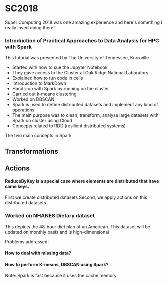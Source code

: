 # SC2018
Super Computing 2018 was one amazing experience and here's something I really loved doing there! 
### Introduction of Practical Approaches to Data Analysis for HPC with Spark 
This tutorial was presented by The University of Tennessee, Knoxville

* Started with how to sue the Jupyter Notebook 
* They gave access to the Cluster at Oak Ridge National Laboratory 
* Explained how to run code in cells 
* Introduction to MarkDown
* Hands-on with Spark by running on the cluster
* Carried out k-means clustering 
* Worked on DBSCAN
* Spark is used to define distributed datasets and implement any kind of operations
* The main purpose was to clean, transform, analyse large datasets with Spark on cluster using Cloud
* Concepts related to RDD (resilient distributed systems) 

The two main concepts in Spark 
## Transformations
## Actions
#### ReduceByKey is a special case where elements are distributed that have same keys. 

First we create distributed datasets 
Second, we apply actions on this distributed datasets

### Worked on NHANES Dietary dataset
This depicts the 48-hour diet plan of an American. This dataset will be updated on monthly basis and is high-dimensional 

Problems addressed: 
#### How to deal with missing data?
#### How to perform K-means, DBSCAN using Spark? 

Note: Spark is fast because it uses the cache memory
